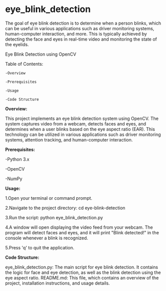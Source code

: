# eye_blink_detection
The goal of eye blink detection is to determine when a person blinks, which can be useful in various applications such as driver monitoring systems, human-computer interaction, and more. This is typically achieved by detecting the face and eyes in real-time video and monitoring the state of the eyelids.

Eye Blink Detection using OpenCV

Table of Contents:
  
    -Overview
  
    -Prerequisites
  
    -Usage
  
    -Code Structure

**Overview:**

This project implements an eye blink detection system using OpenCV. The system captures video from a webcam, detects faces and eyes, and determines when a user blinks based on the eye aspect ratio (EAR). This technology can be utilized in various applications such as driver monitoring systems, attention tracking, and human-computer interaction.

**Prerequisites:**
  
  -Python 3.x
  
  -OpenCV
  
  -NumPy

**Usage:**

1.Open your terminal or command prompt.

2.Navigate to the project directory:
  cd eye-blink-detection

3.Run the script:
  python eye_blink_detection.py

4.A window will open displaying the video feed from your webcam. The program will detect faces and eyes, and it will print "Blink detected!" in the console whenever a blink is recognized.

5.Press 'q' to quit the application.

**Code Structure:**

  eye_blink_detection.py: The main script for eye blink detection. It contains the logic for face and eye detection, as well as the blink detection using the eye aspect ratio.
  README.md: This file, which contains an overview of the project, installation instructions, and usage details.
